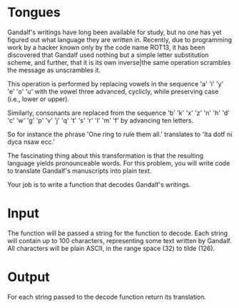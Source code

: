 # Tongues

Gandalf's writings have long been available for study, but no one has yet figured out what language they are written in. Recently, due to programming work by a hacker known only by the code name ROT13, it has been discovered that Gandalf used nothing but a simple letter substitution scheme, and further, that it is its own inverse|the same operation scrambles the message as unscrambles it.

This operation is performed by replacing vowels in the sequence 'a' 'i' 'y' 'e' 'o' 'u' with the vowel three advanced, cyclicly, while preserving case (i.e., lower or upper).

Similarly, consonants are replaced from the sequence 'b' 'k' 'x' 'z' 'n' 'h' 'd' 'c' 'w' 'g' 'p' 'v' 'j' 'q' 't' 's' 'r' 'l' 'm' 'f' by advancing ten letters.

So for instance the phrase 'One ring to rule them all.' translates to 'Ita dotf ni dyca nsaw ecc.'

The fascinating thing about this transformation is that the resulting language yields pronounceable words. For this problem, you will write code to translate Gandalf's manuscripts into plain text.

Your job is to write a function that decodes Gandalf's writings.

# Input

The function will be passed a string for the function to decode. Each string will contain up to 100 characters, representing some text written by Gandalf. All characters will be plain ASCII, in the range space (32) to tilde (126).

# Output

For each string passed to the decode function return its translation.
